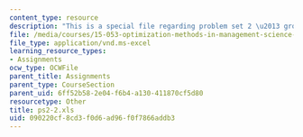 ```yaml
---
content_type: resource
description: "This is a special file regarding problem set 2 \u2013 group 2 spreadsheet."
file: /media/courses/15-053-optimization-methods-in-management-science-spring-2013/090220cf8cd3f0d6ad96f0f7866addb3_ps2-2.xls
file_type: application/vnd.ms-excel
learning_resource_types:
- Assignments
ocw_type: OCWFile
parent_title: Assignments
parent_type: CourseSection
parent_uid: 6ff52b58-2e04-f6b4-a130-411870cf5d80
resourcetype: Other
title: ps2-2.xls
uid: 090220cf-8cd3-f0d6-ad96-f0f7866addb3
---
```

